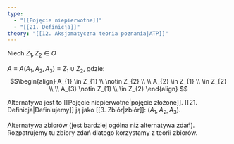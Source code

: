 ```yaml
---
type:
  - "[[Pojęcie niepierwotne]]"
  - "[[21. Definicja]]"
theory: "[[12. Aksjomatyczna teoria poznania|ATP]]"
---
```


Niech $Z_1, Z_2 \in O$

$A \equiv A(A_1, A_2, A_3) \equiv Z_{1} \cup Z_{2}$, gdzie: 
$$
$$
$$\begin{align}
A_{1} \in Z_{1} \\ \notin Z_{2} \\ \\
A_{2} \in Z_{1} \\ \in Z_{2} \\ \\
A_{3} \notin Z_{1} \\ \in Z_{2}
\end{align}
$$

Alternatywa jest to [[Pojęcie niepierwotne|pojęcie złożone]]. [[21. Definicja|Definiujemy]] ją jako [[3. Zbiór|zbiór]]: $(A_1, A_2, A_3)$.

Alternatywa zbiorów (jest bardziej ogólna niż alternatywa zdań).
Rozpatrujemy tu zbiory zdań dlatego korzystamy z teorii zbiorów. 